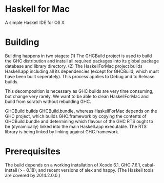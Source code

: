 Haskell for Mac
===============

A simple Haskell IDE for OS X

# Building

Building happens in two stages: (1) The GHCBuild project is used to build the GHC distribution and install all required packages into its global package database and library directory. (2) The HaskellForMac project builds Haskell.app including all its dependencies (except for GHCBuild, which must have been built seperately). This process applies to Debug and to Release builds.

This decomposition is necessary as GHC builds are very time consuming, but change very rarely. We want to be able to clean HaskellForMac and build from scratch without rebuilding GHC.

GHCBuild builds GHCBuild.bundle, whereas HaskellForMac depends on the GHC project, which builds GHC.framework by copying the contents of GHCBuild.bundle and determining which flavour of the GHC RTS ought to be (dynamically) linked into the main Haskell.app executable. The RTS library is being linked by linking against GHC.framework.

# Prerequisites

The build depends on a working installation of Xcode 6.1, GHC 7.6.1, cabal-install (>= 0.18), and recent versions of alex and happy. (The Haskell tools are covered by 2014.2.0.0.)
